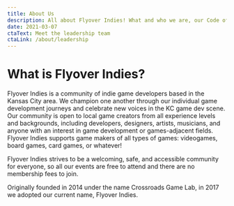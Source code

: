 ```yaml
---
title: About Us
description: All about Flyover Indies! What and who we are, our Code of Conduct, and press links.
date: 2021-03-07
ctaText: Meet the leadership team
ctaLink: /about/leadership
---
```


# What is Flyover Indies?

Flyover Indies is a community of indie game developers based in the Kansas City area. We champion one another through our individual game development journeys and celebrate new voices in the KC game dev scene. Our community is open to local game creators from all experience levels and backgrounds, including developers, designers, artists, musicians, and anyone with an interest in game development or games-adjacent fields. Flyover Indies supports game makers of all types of games: videogames, board games, card games, or whatever!

Flyover Indies strives to be a welcoming, safe, and accessible community for everyone, so all our events are free to attend and there are no membership fees to join.

Originally founded in 2014 under the name Crossroads Game Lab, in 2017 we adopted our current name, Flyover Indies.
